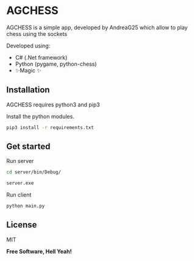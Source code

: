 # AGCHESS

AGCHESS is a simple app, developed by AndreaG25 which allow to play chess using the sockets

Developed using:
- C# (.Net framework)
- Python (pygame, python-chess)
- ✨Magic ✨

## Installation

AGCHESS requires python3 and pip3 

Install the python modules.

```sh
pip3 install -r requirements.txt
```
## Get started
Run server
```sh
cd server/bin/Debug/
```
```sh
server.exe
```
Run client
```sh
python main.py
```

## License

MIT

**Free Software, Hell Yeah!**
